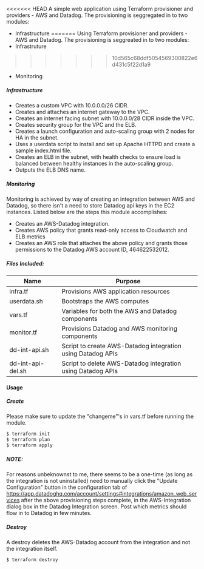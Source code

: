 <<<<<<< HEAD
 A simple web application using Terraform provisioner and providers - AWS and Datadog.
  The provisioning is seggregated in to two modules:
  * Infrastructure
=======
 Using Terraform provisioner and providers - AWS and Datadog.
  The provisioning is seggreated in to two modules:
  * Infrastruture
>>>>>>> 10d565c68ddf5054569300822e6d431c5f22d1a9
  * Monitoring

  ##### Infrastructure
  * Creates a custom VPC with 10.0.0.0/26 CIDR.
  * Creates and attaches an internet gateway to the VPC. 
  * Creates an internet facing subnet with 10.0.0.0/28 CIDR inside the VPC.
  * Creates security group for the VPC and the ELB.
  * Creates a launch configuration and auto-scaling group with 2 nodes for HA in the subnet.
  * Uses a userdata script to install and set up Apache HTTPD and create a sample index.html file.
  * Creates an ELB in the subnet, with health checks to ensure load is balanced between healthy instances in the auto-scaling group.
  * Outputs the ELB DNS name.

  ##### Monitoring
  Monitoring is achieved by way of creating an integration between AWS and Datadog, so there isn't a need to store Datadog api keys in the EC2 instances. Listed below are the steps this module accomplishes:
  * Creates an AWS-Datadog integration.
  * Creates AWS policy that grants read-only access to Cloudwatch and ELB metrics
  * Creates an AWS role that attaches the above policy and grants those permissions to the Datadog AWS account ID, 464622532012.

  ##### Files Included:

  | Name | Purpose |
  | ------ | ------ |
  | infra.tf | Provisions AWS application resources |
  | userdata.sh | Bootstraps the AWS computes |
  | vars.tf | Variables for both the AWS and Datadog components |
  | monitor.tf | Provisions Datadog and AWS monitoring components |
  | dd-int-api.sh | Script to create AWS-Datadog integration using Datadog APIs |
  | dd-int-api-del.sh | Script to delete AWS-Datadog integration using Datadog APIs |

  #### Usage

  ##### Create
  Please make sure to update the "changeme"'s in vars.tf before running the module.
  ```sh
  $ terraform init
  $ terraform plan
  $ terraform apply
  ```
  ##### NOTE: 
  For reasons unbeknownst to me, there seems to be a one-time (as long as the integration is not uninstalled) need to manually click the "Update Configuration" button in the configuration tab of https://app.datadoghq.com/account/settings#integrations/amazon_web_services after the above provisioning steps complete, in the AWS-Integration dialog box in the Datadog Integration screen. Post which metrics should flow in to Datadog in few minutes.

  ##### Destroy
  A destroy deletes the AWS-Datadog account from the integration and not the integration itself.
  ```sh
  $ terraform destroy
  ```
